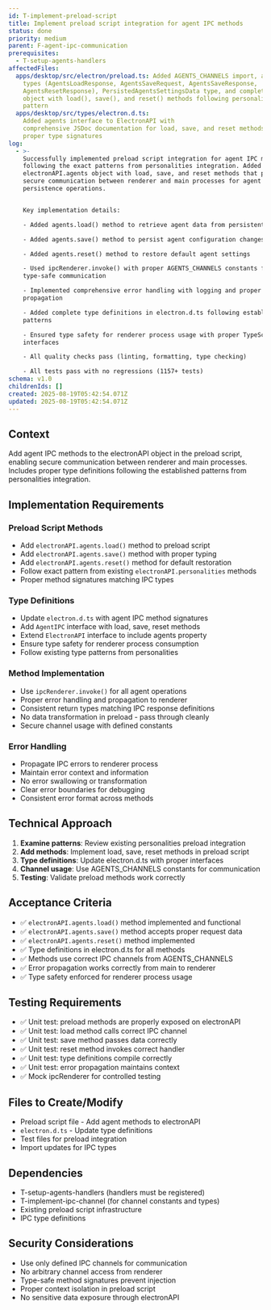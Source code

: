```yaml
---
id: T-implement-preload-script
title: Implement preload script integration for agent IPC methods
status: done
priority: medium
parent: F-agent-ipc-communication
prerequisites:
  - T-setup-agents-handlers
affectedFiles:
  apps/desktop/src/electron/preload.ts: Added AGENTS_CHANNELS import, agent IPC
    types (AgentsLoadResponse, AgentsSaveRequest, AgentsSaveResponse,
    AgentsResetResponse), PersistedAgentsSettingsData type, and complete agents
    object with load(), save(), and reset() methods following personalities
    pattern
  apps/desktop/src/types/electron.d.ts:
    Added agents interface to ElectronAPI with
    comprehensive JSDoc documentation for load, save, and reset methods with
    proper type signatures
log:
  - >-
    Successfully implemented preload script integration for agent IPC methods
    following the exact patterns from personalities integration. Added
    electronAPI.agents object with load, save, and reset methods that provide
    secure communication between renderer and main processes for agent
    persistence operations.


    Key implementation details:

    - Added agents.load() method to retrieve agent data from persistent storage

    - Added agents.save() method to persist agent configuration changes  

    - Added agents.reset() method to restore default agent settings

    - Used ipcRenderer.invoke() with proper AGENTS_CHANNELS constants for
    type-safe communication

    - Implemented comprehensive error handling with logging and proper error
    propagation

    - Added complete type definitions in electron.d.ts following established
    patterns

    - Ensured type safety for renderer process usage with proper TypeScript
    interfaces

    - All quality checks pass (linting, formatting, type checking)

    - All tests pass with no regressions (1157+ tests)
schema: v1.0
childrenIds: []
created: 2025-08-19T05:42:54.071Z
updated: 2025-08-19T05:42:54.071Z
---
```


## Context

Add agent IPC methods to the electronAPI object in the preload script, enabling secure communication between renderer and main processes. Includes proper type definitions following the established patterns from personalities integration.

## Implementation Requirements

### Preload Script Methods

- Add `electronAPI.agents.load()` method to preload script
- Add `electronAPI.agents.save()` method with proper typing
- Add `electronAPI.agents.reset()` method for default restoration
- Follow exact pattern from existing `electronAPI.personalities` methods
- Proper method signatures matching IPC types

### Type Definitions

- Update `electron.d.ts` with agent IPC method signatures
- Add `AgentIPC` interface with load, save, reset methods
- Extend `ElectronAPI` interface to include agents property
- Ensure type safety for renderer process consumption
- Follow existing type patterns from personalities

### Method Implementation

- Use `ipcRenderer.invoke()` for all agent operations
- Proper error handling and propagation to renderer
- Consistent return types matching IPC response definitions
- No data transformation in preload - pass through cleanly
- Secure channel usage with defined constants

### Error Handling

- Propagate IPC errors to renderer process
- Maintain error context and information
- No error swallowing or transformation
- Clear error boundaries for debugging
- Consistent error format across methods

## Technical Approach

1. **Examine patterns**: Review existing personalities preload integration
2. **Add methods**: Implement load, save, reset methods in preload script
3. **Type definitions**: Update electron.d.ts with proper interfaces
4. **Channel usage**: Use AGENTS_CHANNELS constants for communication
5. **Testing**: Validate preload methods work correctly

## Acceptance Criteria

- ✅ `electronAPI.agents.load()` method implemented and functional
- ✅ `electronAPI.agents.save()` method accepts proper request data
- ✅ `electronAPI.agents.reset()` method implemented
- ✅ Type definitions in electron.d.ts for all methods
- ✅ Methods use correct IPC channels from AGENTS_CHANNELS
- ✅ Error propagation works correctly from main to renderer
- ✅ Type safety enforced for renderer process usage

## Testing Requirements

- ✅ Unit test: preload methods are properly exposed on electronAPI
- ✅ Unit test: load method calls correct IPC channel
- ✅ Unit test: save method passes data correctly
- ✅ Unit test: reset method invokes correct handler
- ✅ Unit test: type definitions compile correctly
- ✅ Unit test: error propagation maintains context
- ✅ Mock ipcRenderer for controlled testing

## Files to Create/Modify

- Preload script file - Add agent methods to electronAPI
- `electron.d.ts` - Update type definitions
- Test files for preload integration
- Import updates for IPC types

## Dependencies

- T-setup-agents-handlers (handlers must be registered)
- T-implement-ipc-channel (for channel constants and types)
- Existing preload script infrastructure
- IPC type definitions

## Security Considerations

- Use only defined IPC channels for communication
- No arbitrary channel access from renderer
- Type-safe method signatures prevent injection
- Proper context isolation in preload script
- No sensitive data exposure through electronAPI
